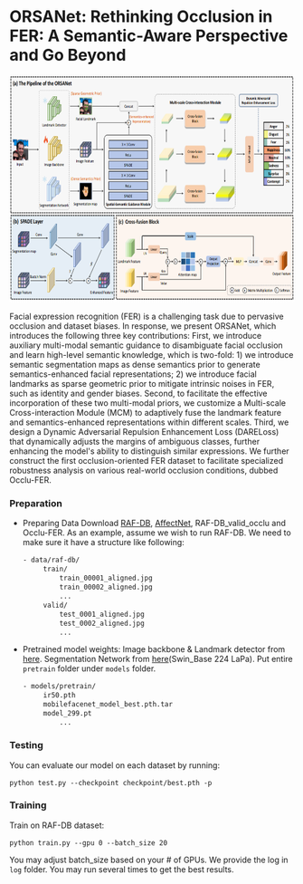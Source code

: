 # ORSANet: Rethinking Occlusion in FER: A Semantic-Aware Perspective and Go Beyond
<img src="figure\ORSANet.png"  height=400 width=900>

Facial expression recognition (FER) is a challenging task due to pervasive occlusion and dataset biases. In response, we present ORSANet, which introduces the following three key contributions: First, we introduce auxiliary multi-modal semantic guidance to disambiguate facial occlusion and learn high-level semantic knowledge, which is two-fold: 1) we introduce semantic segmentation maps as dense semantics prior to generate semantics-enhanced facial representations; 2) we introduce facial landmarks as sparse geometric prior to mitigate intrinsic noises in FER, such as identity and gender biases. Second, to facilitate the effective incorporation of these two multi-modal priors, we customize a Multi-scale Cross-interaction Module (MCM) to adaptively fuse the landmark feature and semantics-enhanced representations within different scales. Third, we design a Dynamic Adversarial Repulsion Enhancement Loss (DARELoss) that dynamically adjusts the margins of ambiguous classes, further enhancing the model's ability to distinguish similar expressions. We further construct the first occlusion-oriented FER dataset to facilitate specialized robustness analysis on various real-world occlusion conditions, dubbed Occlu-FER.

### Preparation
- Preparing Data
  Download [RAF-DB](http://www.whdeng.cn/RAF/model1.html#dataset), [AffectNet](https://mohammadmahoor.com/pages/databases/affectnet/), RAF-DB_valid_occlu and Occlu-FER.
  As an example, assume we wish to run RAF-DB. We need to make sure it have a structure like following:

	```
	- data/raf-db/
		 train/
		     train_00001_aligned.jpg
		     train_00002_aligned.jpg
		     ...
		 valid/
		     test_0001_aligned.jpg
		     test_0002_aligned.jpg
		     ...
	```

- Pretrained model weights:
  Image backbone & Landmark detector from [here](https://drive.google.com/drive/folders/1X9pE-NmyRwvBGpVzJOEvLqRPRfk_Siwq).
  Segmentation Network from [here](https://github.com/Kartik-3004/SegFace)(Swin_Base	224	LaPa). 
  Put entire `pretrain` folder under `models` folder.

	```
	- models/pretrain/
		 ir50.pth
		 mobilefacenet_model_best.pth.tar
  		 model_299.pt
		     ...
	```

### Testing

You can evaluate our model on each dataset by running: 

```
python test.py --checkpoint checkpoint/best.pth -p
```

### Training
Train on RAF-DB dataset:
```
python train.py --gpu 0 --batch_size 20
```
You may adjust batch_size based on your # of GPUs. We provide the log in  `log` folder. You may run several times to get the best results. 




